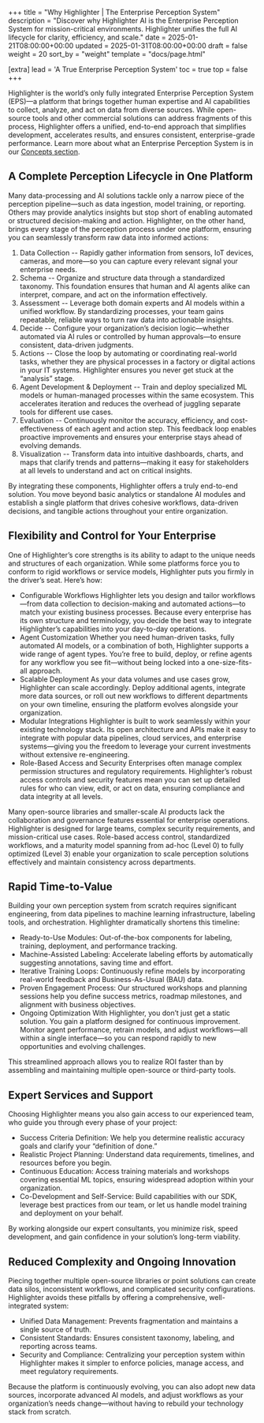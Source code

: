+++
title = "Why Highlighter | The Enterprise Perception System"
description = "Discover why Highlighter AI is the Enterprise Perception System for mission-critical environments. Highlighter unifies the full AI lifecycle for clarity, efficiency, and scale."
date = 2025-01-21T08:00:00+00:00
updated = 2025-01-31T08:00:00+00:00
draft = false
weight = 20
sort_by = "weight"
template = "docs/page.html"

[extra]
lead = 'A True Enterprise Perception System'
toc = true
top = false
+++

Highlighter is the world’s only fully integrated Enterprise Perception System (EPS)—a platform that brings together human expertise and AI capabilities to collect, analyze, and act on data from diverse sources. While open-source tools and other commercial solutions can address fragments of this process, Highlighter offers a unified, end-to-end approach that simplifies development, accelerates results, and ensures consistent, enterprise-grade performance. Learn more about what an Enterprise Perception System is in our [Concepts section](/docs/user-manual/concepts/introduction).

## A Complete Perception Lifecycle in One Platform

Many data-processing and AI solutions tackle only a narrow piece of the perception pipeline—such as data ingestion, model training, or reporting. Others may provide analytics insights but stop short of enabling automated or structured decision-making and action. Highlighter, on the other hand, brings every stage of the perception process under one platform, ensuring you can seamlessly transform raw data into informed actions:

1.	Data Collection -- Rapidly gather information from sensors, IoT devices, cameras, and more—so you can capture every relevant signal your enterprise needs.
2.	Schema -- Organize and structure data through a standardized taxonomy. This foundation ensures that human and AI agents alike can interpret, compare, and act on the information effectively.
3.	Assessment -- Leverage both domain experts and AI models within a unified workflow. By standardizing processes, your team gains repeatable, reliable ways to turn raw data into actionable insights.
4.	Decide -- Configure your organization’s decision logic—whether automated via AI rules or controlled by human approvals—to ensure consistent, data-driven judgments.
5.	Actions -- Close the loop by automating or coordinating real-world tasks, whether they are physical processes in a factory or digital actions in your IT systems. Highlighter ensures you never get stuck at the “analysis” stage.
6.	Agent Development & Deployment -- Train and deploy specialized ML models or human-managed processes within the same ecosystem. This accelerates iteration and reduces the overhead of juggling separate tools for different use cases.
7.	Evaluation -- Continuously monitor the accuracy, efficiency, and cost-effectiveness of each agent and action step. This feedback loop enables proactive improvements and ensures your enterprise stays ahead of evolving demands.
8.	Visualization -- Transform data into intuitive dashboards, charts, and maps that clarify trends and patterns—making it easy for stakeholders at all levels to understand and act on critical insights.


By integrating these components, Highlighter offers a truly end-to-end solution. You move beyond basic analytics or standalone AI modules and establish a single platform that drives cohesive workflows, data-driven decisions, and tangible actions throughout your entire organization.

## Flexibility and Control for Your Enterprise

One of Highlighter’s core strengths is its ability to adapt to the unique needs and structures of each organization. While some platforms force you to conform to rigid workflows or service models, Highlighter puts you firmly in the driver’s seat. Here’s how:
* Configurable Workflows
Highlighter lets you design and tailor workflows—from data collection to decision-making and automated actions—to match your existing business processes. Because every enterprise has its own structure and terminology, you decide the best way to integrate Highlighter’s capabilities into your day-to-day operations.
* Agent Customization
Whether you need human-driven tasks, fully automated AI models, or a combination of both, Highlighter supports a wide range of agent types. You’re free to build, deploy, or refine agents for any workflow you see fit—without being locked into a one-size-fits-all approach.
* Scalable Deployment
As your data volumes and use cases grow, Highlighter can scale accordingly. Deploy additional agents, integrate more data sources, or roll out new workflows to different departments on your own timeline, ensuring the platform evolves alongside your organization.
* Modular Integrations
Highlighter is built to work seamlessly within your existing technology stack. Its open architecture and APIs make it easy to integrate with popular data pipelines, cloud services, and enterprise systems—giving you the freedom to leverage your current investments without extensive re-engineering.
* Role-Based Access and Security
Enterprises often manage complex permission structures and regulatory requirements. Highlighter’s robust access controls and security features mean you can set up detailed rules for who can view, edit, or act on data, ensuring compliance and data integrity at all levels.

Many open-source libraries and smaller-scale AI products lack the collaboration and governance features essential for enterprise operations. Highlighter is designed for large teams, complex security requirements, and mission-critical use cases. Role-based access control, standardized workflows, and a maturity model spanning from ad-hoc (Level 0) to fully optimized (Level 3) enable your organization to scale perception solutions effectively and maintain consistency across departments.

## Rapid Time-to-Value

Building your own perception system from scratch requires significant engineering, from data pipelines to machine learning infrastructure, labeling tools, and orchestration. Highlighter dramatically shortens this timeline:
*   Ready-to-Use Modules: Out-of-the-box components for labeling, training, deployment, and performance tracking.
*   Machine-Assisted Labeling: Accelerate labeling efforts by automatically suggesting annotations, saving time and effort.
*   Iterative Training Loops: Continuously refine models by incorporating real-world feedback and Business-As-Usual (BAU) data.
*   Proven Engagement Process: Our structured workshops and planning sessions help you define success metrics, roadmap milestones, and alignment with business objectives.
* Ongoing Optimization
With Highlighter, you don’t just get a static solution. You gain a platform designed for continuous improvement. Monitor agent performance, retrain models, and adjust workflows—all within a single interface—so you can respond rapidly to new opportunities and evolving challenges.

This streamlined approach allows you to realize ROI faster than by assembling and maintaining multiple open-source or third-party tools.

## Expert Services and Support

Choosing Highlighter means you also gain access to our experienced team, who guide you through every phase of your project:
*   Success Criteria Definition: We help you determine realistic accuracy goals and clarify your “definition of done.”
*   Realistic Project Planning: Understand data requirements, timelines, and resources before you begin.
*   Continuous Education: Access training materials and workshops covering essential ML topics, ensuring widespread adoption within your organization.
*   Co-Development and Self-Service: Build capabilities with our SDK, leverage best practices from our team, or let us handle model training and deployment on your behalf.

By working alongside our expert consultants, you minimize risk, speed development, and gain confidence in your solution’s long-term viability.

## Reduced Complexity and Ongoing Innovation

Piecing together multiple open-source libraries or point solutions can create data silos, inconsistent workflows, and complicated security configurations. Highlighter avoids these pitfalls by offering a comprehensive, well-integrated system:
* Unified Data Management: Prevents fragmentation and maintains a single source of truth.
* Consistent Standards: Ensures consistent taxonomy, labeling, and reporting across teams.
* Security and Compliance: Centralizing your perception system within Highlighter makes it simpler to enforce policies, manage access, and meet regulatory requirements.

Because the platform is continuously evolving, you can also adopt new data sources, incorporate advanced AI models, and adjust workflows as your organization’s needs change—without having to rebuild your technology stack from scratch.

